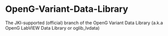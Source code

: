 # OpenG-Variant-Data-Library
The JKI-supported (official) branch of the OpenG Variant Data Library (a.k.a OpenG LabVIEW Data Library or oglib_lvdata)
